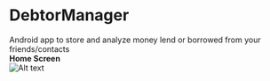 # DebtorManager

Android app to store and analyze money lend or borrowed from your friends/contacts
<br/>
<b>Home Screen</b>
<br/>
![Alt text](http://github.com/kolocoda/DebtorManager/master/mockups_apk_problemDesc_selfEva/IMG_20150326_174320.jpg "Optional title")
